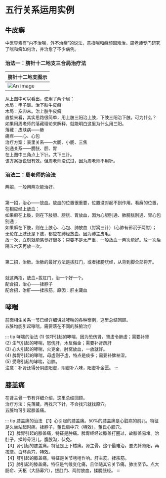 #  五行关系运用实例

## 牛皮癣

中医界素有“内不治喘，外不治癣”的说法，意指喘和癣顽固难治。周老师专门研究了喘和癣如何治，并治愈了不少病例。

### 治法一：脐针十二地支三合局治疗法


|脐针十二地支图示|
|----|
|![An image](/bellyButton12.png)|

从上图中可以看出，使用了两个局：<br>
水局：申子辰。治下肢牛皮癣<br>
木局：亥卯未。治上肢牛皮癣<br>
直接来看，其实思路很简单，用上肢三阳治上肢，下肢三阳治下肢。可为什么？<br>
如果用周老师的落藏理论来解释，就能明白这里为什么用三阳。<br>
落藏：皮肤病——肺<br>
痛痒——心、心包<br>
治疗方案：表里关系——大肠、小肠、三焦<br>
别通关系——膀胱、胆、胃<br>
在上图中三角点上下针。共下三针。<br>
该方案据说很有效。但周老师没试过，因为周老师不用针。<br>


### 治法二：周老师的治法

两招，一般用两次能治好。<br><br>

第一招，治心——放血。放血的位置很重要，位置没对起不到作用。看癣的位置，在相应经上放血：<br>
如果癣在上肢，则在下肢胆、膀胱、胃放血，因为心胆别通、肺膀胱别通、胃心包别通；<br>
如果癣在下肢，则在上肢心、心包、肺放血（肘窝三针）（心肺有邪沉于两肘）；<br>
无论在上肢还是下肢，都应在肺经放血，因为肺主皮毛。<br>
放一次，立刻就能感觉好很多；只要不是太严重，一般放血一两次能好。放一次后隔五六天再放一次。<br><br>

第二招，治肺。治肺的最好方法是拔肛门，或者揉膀胱经，从背到脚全部捋开。<br><br>

就这两招，放血+拔肛门，治一个好一个。<br>
配合招，治心——揉脖子<br>
配合招，治肝——揉宗筋。原因：肝主藏血<br>



## 哮喘

前面相生关系一节已经详细讲过哮喘的各种案例，这里总结回顾。<br>
五脏均能引起哮喘，需要落在不同的脏腑治疗

::: tip 哮喘的治法
(1)	惊吓引起的哮喘，因为恐伤肾，肾虚令肺虚；需要补肾<br>
(2)	生气引起的哮喘，怒伤肝，木反侮金；需要补肾疏肝<br>
(3)	心火引起的哮喘，火克金，肘窝放血，一放就好。<br>
(4)	脾胃引起的哮喘，母虚则子虚，特点是痰多；需要补脾袪湿。<br>
(5)	受寒引起的哮喘，治肺。<br>
注意：补肾还得分阴虚阳虚，阴虚补六味，阳虚补金匮。
:::



## 膝盖痛

在肾主骨一节有详细介绍，这里总结回顾。<br>
治疗方法：先落藏，再找穴下针，不会找穴就找原穴。<br>
五脏均可引起膝盖痛。<br>

::: tip 膝盖痛的治法
【1】心引起的膝盖痛。50%的膝盖痛是心脏病的前兆，特征是久坐站起时痛。揉脖子，董氏肩中穴（特效），董氏心膝穴。<br>
【2】脾胃引起的膝盖痛，特征是肿痛。脾胃经经过膝盖打圈过，故膝盖易堵。治肚子，揉跨骨沿儿，腹股沟，伏兔。<br>
【3】肾引起的膝盖痛，特征是上下楼痛。肾主骨。这个最难治，要先补肾阳，再按摩。白环俞穴，特效。<br>
【4】肝引起的膝盖痛，特征是关节喀喀作响。肝主筋。揉宗筋。<br>
【5】肺引起的膝盖痛，特征是气候变化痛，且伴随其它关节痛。肺主至节。点大肠俞、天枢（大肠募穴），拔肛门、两肘放血，揉膀胱经。
:::